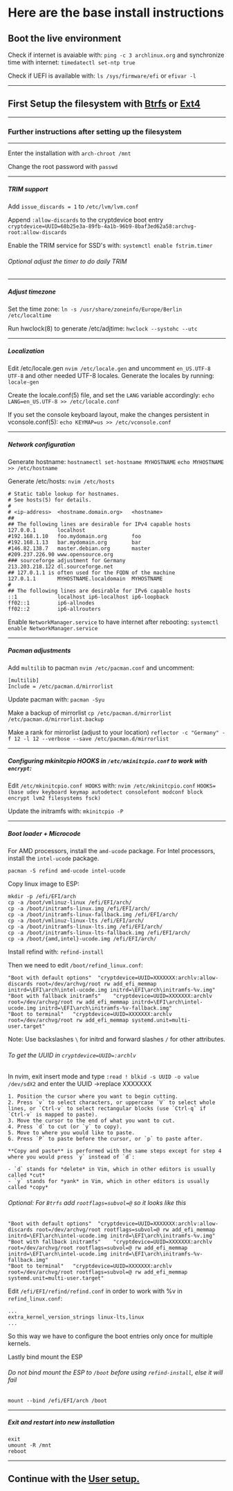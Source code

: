 # Here are the base install instructions

## Boot the live environment

Check if internet is avaiable with: `ping -c 3 archlinux.org` and synchronize time with internet: `timedatectl set-ntp true`

Check if UEFI is available with: `ls /sys/firmware/efi` or `efivar -l`

---

## First Setup the filesystem with [Btrfs](btrfs.md) or [Ext4](ext4.md)

---

### Further instructions after setting up the filesystem

---

Enter the installation with `arch-chroot /mnt`

Change the root password with `passwd`

---

##### TRIM support

Add `issue_discards = 1` to `/etc/lvm/lvm.conf`

Append `:allow-discards` to the cryptdevice boot entry `cryptdevice=UUID=68b25e3a-89fb-4a1b-96b9-8baf3ed62a58:archvg-root:allow-discards`

Enable the TRIM service for SSD's with: `systemctl enable fstrim.timer`

###### Optional adjust the timer to do daily TRIM

---

##### Adjust timezone

Set the time zone: `ln -s /usr/share/zoneinfo/Europe/Berlin /etc/localtime`

Run hwclock(8) to generate /etc/adjtime: `hwclock --systohc --utc`

---

##### Localization

Edit /etc/locale.gen `nvim /etc/locale.gen` and uncomment `en_US.UTF-8 UTF-8` and other needed UTF-8 locales. Generate the locales by running: `locale-gen`

Create the locale.conf(5) file, and set the `LANG` variable accordingly: `echo LANG=en_US.UTF-8 >> /etc/locale.conf`

If you set the console keyboard layout, make the changes persistent in vconsole.conf(5): `echo KEYMAP=us >> /etc/vconsole.conf`

---

##### Network configuration

Generate hostname: `hostnamectl set-hostname MYHOSTNAME`
`echo MYHOSTNAME >> /etc/hostname`

Generate /etc/hosts:
`nvim /etc/hosts`

```text
# Static table lookup for hostnames.
# See hosts(5) for details.
#
# <ip-address>  <hostname.domain.org>   <hostname>
##
## The following lines are desirable for IPv4 capable hosts
127.0.0.1       localhost
#192.168.1.10   foo.mydomain.org        foo
#192.168.1.13   bar.mydomain.org        bar
#146.82.138.7   master.debian.org       master
#209.237.226.90 www.opensource.org
### sourceforge adjustment for Germany
213.203.218.122 dl.sourceforge.net
## 127.0.1.1 is often used for the FQDN of the machine
127.0.1.1       MYHOSTNAME.localdomain 	MYHOSTNAME
#
## The following lines are desirable for IPv6 capable hosts
::1             localhost ip6-localhost ip6-loopback
ff02::1         ip6-allnodes
ff02::2         ip6-allrouters
```

Enable `NetworkManager.service` to have internet after rebooting: `systemctl enable NetworkManager.service`

---

##### Pacman adjustments

Add `multilib` to pacman `nvim /etc/pacman.conf` and uncomment:

```text
[multilib]
Include = /etc/pacman.d/mirrorlist
```

Update pacman with: `pacman -Syu`

Make a backup of mirrorlist
`cp /etc/pacman.d/mirrorlist /etc/pacman.d/mirrorlist.backup`

Make a rank for mirrorlist (adjust to your location)
`reflector -c "Germany" -f 12 -l 12 --verbose --save /etc/pacman.d/mirrorlist`

---

##### Configuring mkinitcpio HOOKS in `/etc/mkinitcpio.conf` to work with `encrypt`:

Edit `/etc/mkinitcpio.conf HOOKS` with: `nvim /etc/mkinitcpio.conf`
`HOOKS=(base udev keyboard keymap autodetect consolefont modconf block encrypt lvm2 filesystems fsck)`

Update the initramfs with: `mkinitcpio -P`

---

##### Boot loader + Microcode

For AMD processors, install the `amd-ucode` package. For Intel processors, install the `intel-ucode` package.

`pacman -S refind amd-ucode intel-ucode`

Copy linux image to ESP:

```text
mkdir -p /efi/EFI/arch
cp -a /boot/vmlinuz-linux /efi/EFI/arch/
cp -a /boot/initramfs-linux.img /efi/EFI/arch/
cp -a /boot/initramfs-linux-fallback.img /efi/EFI/arch/
cp -a /boot/vmlinuz-linux-lts /efi/EFI/arch/
cp -a /boot/initramfs-linux-lts.img /efi/EFI/arch/
cp -a /boot/initramfs-linux-lts-fallback.img /efi/EFI/arch/
cp -a /boot/{amd,intel}-ucode.img /efi/EFI/arch/
```

Install refind with: `refind-install`

Then we need to edit `/boot/refind_linux.conf`:

```text
"Boot with default options"  "cryptdevice=UUID=XXXXXXX:archlv:allow-discards root=/dev/archvg/root rw add_efi_memmap initrd=\EFI\arch\intel-ucode.img initrd=\EFI\arch\initramfs-%v.img"
"Boot with fallback initramfs"    "cryptdevice=UUID=XXXXXXX:archlv root=/dev/archvg/root rw add_efi_memmap initrd=\EFI\arch\intel-ucode.img initrd=\EFI\arch\initramfs-%v-fallback.img"
"Boot to terminal"   "cryptdevice=UUID=XXXXXXX:archlv root=/dev/archvg/root rw add_efi_memmap systemd.unit=multi-user.target"
```

Note: Use backslashes `\` for initrd and forward slashes `/` for other attributes.

###### To get the UUID in `cryptdevice=UUID=:archlv`

In nvim, exit insert mode and type `:read ! blkid -s UUID -o value /dev/sdX2` and enter the UUID ->replace XXXXXXX

```text
1. Position the cursor where you want to begin cutting.
2. Press `v` to select characters, or uppercase `V` to select whole lines, or `Ctrl-v` to select rectangular blocks (use `Ctrl-q` if `Ctrl-v` is mapped to paste).
3. Move the cursor to the end of what you want to cut.
4. Press `d` to cut (or `y` to copy).
5. Move to where you would like to paste.
6. Press `P` to paste before the cursor, or `p` to paste after.

**Copy and paste** is performed with the same steps except for step 4 where you would press `y` instead of `d`:

- `d` stands for *delete* in Vim, which in other editors is usually called *cut*
- `y` stands for *yank* in Vim, which in other editors is usually called *copy*
```

###### Optional: For `Btrfs` add `rootflags=subvol=@` so it looks like this

```text
"Boot with default options"  "cryptdevice=UUID=XXXXXXX:archlv:allow-discards root=/dev/archvg/root rootflags=subvol=@ rw add_efi_memmap initrd=\EFI\arch\intel-ucode.img initrd=\EFI\arch\initramfs-%v.img"
"Boot with fallback initramfs"    "cryptdevice=UUID=XXXXXXX:archlv root=/dev/archvg/root rootflags=subvol=@ rw add_efi_memmap initrd=\EFI\arch\intel-ucode.img initrd=\EFI\arch\initramfs-%v-fallback.img"
"Boot to terminal"   "cryptdevice=UUID=XXXXXXX:archlv root=/dev/archvg/root rootflags=subvol=@ rw add_efi_memmap systemd.unit=multi-user.target"
```

Edit `/efi/EFI/refind/refind.conf` in order to work with %v in `refind_linux.conf`:

```text
...
extra_kernel_version_strings linux-lts,linux
...
```

So this way we have to configure the boot entries only once for multiple kernels.

Lastly bind mount the ESP

###### Do not bind mount the ESP to `/boot` before using `refind-install`, else it will fail

`mount --bind /efi/EFI/arch /boot`

---

##### Exit and restart into new installation

```text
exit
umount -R /mnt
reboot
```

---

## Continue with the [User setup.](user.md)

